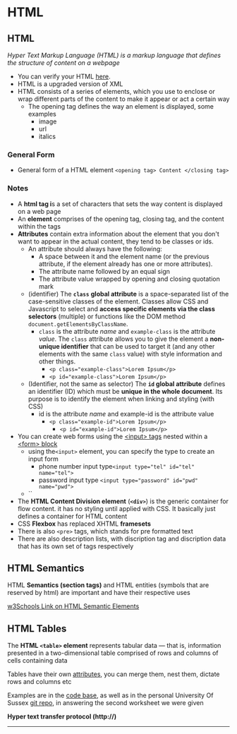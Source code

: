 # HTML

## HTML

_Hyper Text Markup Language (HTML) is a markup language that defines the structure of content on a webpage_

* You can verify your HTML [here](https://validator.w3.org).
* HTML is a upgraded version of XML
* HTML consists of a series of elements, which you use to enclose or wrap different parts of the content to make it appear or act a certain way
  * The opening tag defines the way an element is displayed, some examples
    * image
    * url
    * italics

### General Form

* General form of a HTML element `<opening tag> Content </closing tag>`

### Notes

* A **html tag i**s a set of characters that sets the way content is displayed on a web page
* An **element** comprises of the opening tag, closing tag, and the content within the tags
* **Attributes** contain extra information about the element that you don't want to appear in the actual content, they tend to be classes or ids.
  * An attribute should always have the following:
    * A space between it and the element name (or the previous attribute, if the element already has one or more attributes).
    * The attribute name followed by an equal sign
    * The attribute value wrapped by opening and closing quotation mark
  * (identifier) The **`class`** **global attribute** is a space-separated list of the case-sensitive classes of the element. Classes allow CSS and Javascript to select and **access specific elements via the class selectors** (multiple) or functions like the DOM method `document.getElementsByClassName`.
    * `class` is the attribute _name_ and `example-class` is the attribute _value_. The `class` attribute allows you to give the element a **non-unique identifier** that can be used to target it (and any other elements with the same `class` value) with style information and other things.
      * `<p class="example-class">Lorem Ipsum</p>`
      * &#x20;        `<p id="example-class">Lorem Ipsum</p>`
  * (Identifier, not the same as selector) The **`id` global attribute** defines an identifier (ID) which must be **unique in the whole document**. Its purpose is to identify the element when linking and styling (with CSS)
    * id is the attribute _name_ and example-id is the attribute value
      * `<p class="example-id">Lorem Ipsum</p>`
        * &#x20;        `<p id="example-id">Lorem Ipsum</p>`
* You can create web forms using the [\<input> tags](https://developer.mozilla.org/en-US/docs/Learn/Forms/HTML5\_input\_types) nested within a [\<form> block](https://developer.mozilla.org/en-US/docs/Web/HTML/Element/form)
  * using the`<input>` element, you can specify the type to create an input form
    * phone number input type`<input type="tel" id="tel" name="tel">`
    * password input type `<input type="password" id="pwd" name="pwd">`
  * ``
* The **HTML Content Division element** (**`<div>`**) is the generic container for flow content. it has no styling until applied with CSS. It basically just defines a container for HTML content
* CSS **Flexbox** has replaced XHTML **framesets**
* There is also `<pre>` tags, which stands for pre formatted text
* There are also description lists, with discription tag and discription data that has its own set of tags respectively

## HTML Semantics

HTML **Semantics (section tags)** and HTML entities (symbols that are reserved by html) are important and have their respective uses

[w3Schools Link on HTML Semantic Elements](https://www.w3schools.com/html/html5\_semantic\_elements.asp)

## **HTML Tables**

The **HTML `<table>` element** represents tabular data — that is, information presented in a two-dimensional table comprised of rows and columns of cells containing data

Tables have their own [attributes](https://developer.mozilla.org/en-US/docs/Web/HTML/Element/table), you can merge them, nest them, dictate rows and columns etc

Examples are in the [code base](https://adnantech.gitbook.io/code/code/html/tables), as well as in the personal University Of Sussex [git repo](https://github.com/AdnanTech/UniversityOfSussex/blob/master/ComputingProject/html-basics.html), in answering the second worksheet we were given

**Hyper text transfer protocol (http://)**

****
